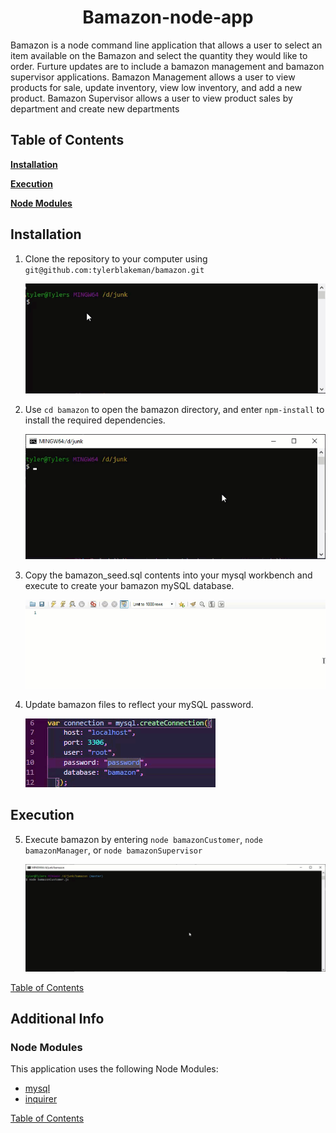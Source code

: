 <div align ="center"><h1>Bamazon-node-app</h1></div>

Bamazon is a node command line application that allows a user to select an item available on the Bamazon and select the quantity they would like to order. Furture updates are to include a bamazon management and bamazon supervisor applications. Bamazon Management allows a user to view products for sale, update inventory, view low inventory, and add a new product. Bamazon Supervisor allows a user to view product sales by department and create new departments

## Table of Contents

[**Installation**](#installation)

[**Execution**](#execution)

[**Node Modules**](#Node-Modules)

## Installation ##
1. Clone the repository to your computer using ```git@github.com:tylerblakeman/bamazon.git```<p>
![](clone.gif)<p>
2. Use ``cd bamazon`` to open the bamazon directory, and enter ``npm-install`` to install the required dependencies.<p>
![](npm_install.gif)<p>
3. Copy the bamazon_seed.sql contents into your mysql workbench and execute to create your bamazon mySQL database.<p>
![](bamazon_seed.gif)<p>
4. Update bamazon files to reflect your mySQL password.<p>
![](mySQL_password.gif)<p>

## Execution ##
5. Execute bamazon by entering ``node bamazonCustomer``, ``node bamazonManager``, or ``node bamazonSupervisor``<p>
![](bamazon_execute.gif)<p>

[Table of Contents](#Table-of-Contents)

## Additional Info ##
### Node Modules ###
This application uses the following Node Modules:
* [mysql](https://www.npmjs.com/package/mysql)
* [inquirer](https://www.npmjs.com/package/inquirer)

[Table of Contents](#Table-of-Contents)